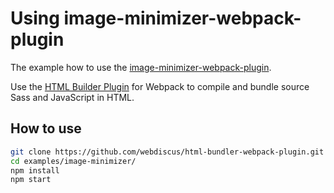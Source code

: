# Using image-minimizer-webpack-plugin

The example how to use the [image-minimizer-webpack-plugin](https://github.com/webpack-contrib/image-minimizer-webpack-plugin).

Use the [HTML Builder Plugin](https://github.com/webdiscus/html-bundler-webpack-plugin) for Webpack
to compile and bundle source Sass and JavaScript in HTML.

## How to use

```sh
git clone https://github.com/webdiscus/html-bundler-webpack-plugin.git
cd examples/image-minimizer/
npm install
npm start
```

